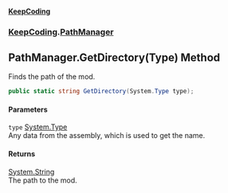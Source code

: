 #### [KeepCoding](index.md 'index')
### [KeepCoding](KeepCoding.md 'KeepCoding').[PathManager](PathManager.md 'KeepCoding.PathManager')
## PathManager.GetDirectory(Type) Method
Finds the path of the mod.  
```csharp
public static string GetDirectory(System.Type type);
```
#### Parameters
<a name='KeepCoding.PathManager.GetDirectory(System.Type).type'></a>
`type` [System.Type](https://docs.microsoft.com/en-us/dotnet/api/System.Type 'System.Type')  
Any data from the assembly, which is used to get the name.
  
#### Returns
[System.String](https://docs.microsoft.com/en-us/dotnet/api/System.String 'System.String')  
The path to the mod.
